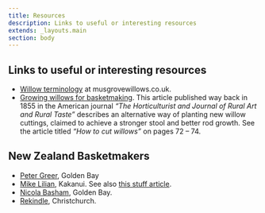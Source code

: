 ```yaml
---
title: Resources
description: Links to useful or interesting resources
extends: _layouts.main
section: body
---
```

## Links to useful or interesting resources
- [Willow terminology](https://www.musgrovewillows.co.uk/blog/the-language-of-the-willow-grower-weaver) at musgrovewillows.co.uk.
- [Growing willows for basketmaking](https://play.google.com/books/reader?id=UsbNAAAAMAAJ&pg=GBS.PA6&hl=en_GB). This article published way back in 1855 in the American journal *“The Horticulturist and Journal of Rural Art and Rural Taste”* describes an alternative way of planting new willow cuttings, claimed to achieve a stronger stool and better rod growth. See the article titled *“How to cut willows”* on pages 72 – 74.

## New Zealand Basketmakers
- [Peter Greer](https://www.willowworks.co.nz/about), Golden Bay
- [Mike Lilian](https://windwillowbasketry.com), Kakanui. See also [this stuff article](https://www.stuff.co.nz/life-style/homed/garden/113810882/from-baskets-to-caskets-kakanui-weaver-keeps-traditional-craft-alive).
- [Nicola Basham](https://www.gowillow.co.nz), Golden Bay. 
- [Rekindle](https://www.rekindle.org.nz/pages/about-us), Christchurch.

